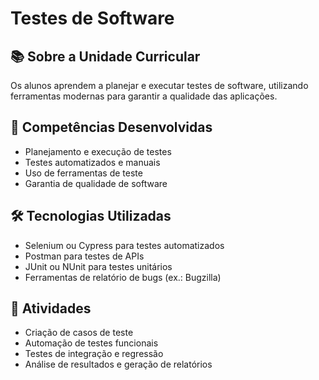 # Testes de Software

## 📚 Sobre a Unidade Curricular

Os alunos aprendem a planejar e executar testes de software, utilizando ferramentas modernas para garantir a qualidade das aplicações.

## 🎯 Competências Desenvolvidas

- Planejamento e execução de testes
- Testes automatizados e manuais
- Uso de ferramentas de teste
- Garantia de qualidade de software

## 🛠️ Tecnologias Utilizadas

- Selenium ou Cypress para testes automatizados
- Postman para testes de APIs
- JUnit ou NUnit para testes unitários
- Ferramentas de relatório de bugs (ex.: Bugzilla)

## 📅 Atividades

- Criação de casos de teste
- Automação de testes funcionais
- Testes de integração e regressão
- Análise de resultados e geração de relatórios
